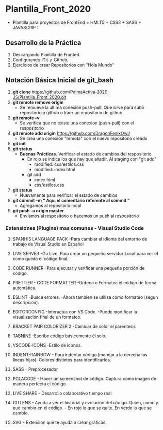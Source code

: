 # Plantilla_Front_2020
   - Plantilla para proyectos de FrontEnd = HMLT5 + CSS3 + SASS + JAVASCRIPT
## Desarrollo de la Práctica 
 1. Descargando Plantilla de Fronted.
 2. Configurando-Git-y-Github.
 2. Ejercicios de crear Repositorios con "Hola Mundo"

## Notación Básica Inicial de git_bash
 1. **git clone** https://github.com/PalmaActiva-2020-JS/Plantilla_Front_2020.git
 2. **git remote remove origin**
    - Se remueve la ultima conexión push-pull. Que sirve para subir repositorio a github o traer un repositorio de github
 3. **git remote –v**
    - Se verifica que no existe una conexion (push-pull) con el respositorio
 4. **git remote add origin** https://github.com/DragonFenixOwi/
    - Se crea una conexión "remota" con el nuevo repositorio creado
 5. **git init**
 6. **git status**
    - **Buenas Prácticas**. Verificar el estado de cambios del respositorio
        - En rojo se indica los que hay que añadir. Al staging con "git add"
            - modified:   css/estilos.css
            - modified:   index.html
        - git add 
            - index.html  
            - css/estilos.css
 7. **git status**              
    - Nuevamente para verificar el estado de cambios
 8. **git commit –m " Aquí el comentario referente al commit "**
    - Agregamos al repositorio local
 5. **git push -u origin master**
    - Enviamos al respositorio o hacemos un push al respositorio  



### Extensiones (Plugins) mas comunes - Visual Studio Code 

 1. SPANHIS LANGUAGE PACK
    -Para cambiar el idioma del entorno de trabajo de Visual Studio en Español

 2. LIVE SERVER
    -Go Live. Para crear un pequeño servidor Local para ver el como queda el código final.
    
 3. CODE RUNNER
    -Para ejecutar y verificar una pequeña porción de código. 
        
 4. PRETTIER - CODE FORMATTER
    -Ordena o Formatea el código de forma automática. 

 5.  ESLINT
    -Busca errores.
    -Ahora tambien se utiliza como formateo (segun descripción).       
        
 6. EDITORCONFIG
    -Interactua con VS Code. 
    -Puede modificar la visualización final de un formateo.  

 7. BRACKET PAIR COLORIZER 2
    -Cambiar de color el parentesis 
    
 8. TABNINE
    -Escribe código básicemente él solo. 

 1. VSCODE-ICONS
    -Estilo de iconos.
    
 1. INDENT-RAINBOW
        - Para indentar código (mandar a la derecha las líneas hijas). Colores distintos para identificarlos.

 1. SASS
        - Preprocesador

 1. POLACODE
        - Hacer un screenshot de código. Captura como imagen de manera perfecta el código.
        
 1. LIVE SHARE 
        - Desarrollo colaborativo tiempo real
 1. GITLENS 
        - Ayuda a ver el historial y evolución del código. Quien, como y que cambio en el código.
        - En rojo lo que se quito. En verde lo que se cambio.
    
 1. SVG
        - Extensión que te ayuda a crear gráficos. 

